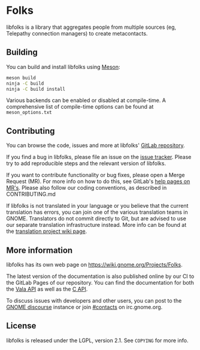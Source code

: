 Folks
=====

libfolks is a library that aggregates people from multiple sources (eg,
Telepathy connection managers) to create metacontacts.

## Building
You can build and install libfolks using [Meson]:

```sh
meson build
ninja -C build
ninja -C build install
```

Various backends can be enabled or disabled at compile-time. A comprehensive
list of compile-time options can be found at `meson_options.txt`

## Contributing
You can browse the code, issues and more at libfolks' [GitLab repository].

If you find a bug in libfolks, please file an issue on the [issue tracker].
Please try to add reproducible steps and the relevant version of libfolks.

If you want to contribute functionality or bug fixes, please open a Merge
Request (MR). For more info on how to do this, see GitLab's [help pages on
MR's]. Please also follow our coding conventions, as described in
CONTRIBUTING.md

If libfolks is not translated in your language or you believe that the current
translation has errors, you can join one of the various translation teams in
GNOME. Translators do not commit directly to Git, but are advised to use our
separate translation infrastructure instead. More info can be found at the
[translation project wiki page].

## More information
libfolks has its own web page on https://wiki.gnome.org/Projects/Folks.

The latest version of the documentation is also published online by our CI to
the GitLab Pages of our repository. You can find the documentation for both the
[Vala API] as well as the [C API].

To discuss issues with developers and other users, you can post to the [GNOME
discourse] instance or join [#contacts] on irc.gnome.org.

## License
libfolks is released under the LGPL, version 2.1. See `COPYING` for more info.

[GNOME]: https://www.gnome.org
[Meson]: http://mesonbuild.com
[GitLab repository]: https://gitlab.gnome.org/GNOME/folks
[help pages on MR's]: https://docs.gitlab.com/ee/gitlab-basics/add-merge-request.html
[issue tracker]: https://gitlab.gnome.org/GNOME/folks/issues
[translation project wiki page]: https://wiki.gnome.org/TranslationProject/
[GNOME Discourse]: https://discourse.gnome.org
[Vala API]: https://gnome.pages.gitlab.gnome.org/folks/devhelp/folks/index.htm
[C API]: https://gnome.pages.gitlab.gnome.org/folks/gtkdoc/folks/
[#contacts]: irc://irc.gnome.org/contacts
